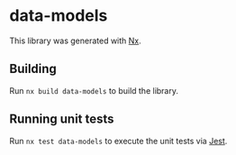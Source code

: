 # data-models

This library was generated with [Nx](https://nx.dev).

## Building

Run `nx build data-models` to build the library.

## Running unit tests

Run `nx test data-models` to execute the unit tests via [Jest](https://jestjs.io).
